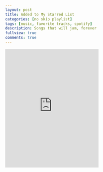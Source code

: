 ```yaml
---
layout: post
title: Added to My Starred List
categories: [no skip playlist]
tags: [music, favorite tracks, spotify]
description: Songs that will jam, forever
fullview: true
comments: true
---
```


<iframe src="https://embed.spotify.com/?uri=spotify:track:5iyomRi2sFv12aZXZh0V43" width="300" height="380" frameborder="0" allowtransparency="true"></iframe>
